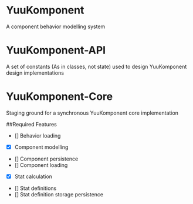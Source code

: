 # YuuKomponent
A component behavior modelling system

# YuuKomponent-API
A set of constants (As in classes, not state) used to design YuuKomponent design implementations

# YuuKomponent-Core
Staging ground for a synchronous YuuKomponent core implementation

##Required Features
- [] Behavior loading
- [x] Component modelling
- [] Component persistence
- [] Component loading
- [x] Stat calculation
- [] Stat definitions
- [] Stat definition storage persistence